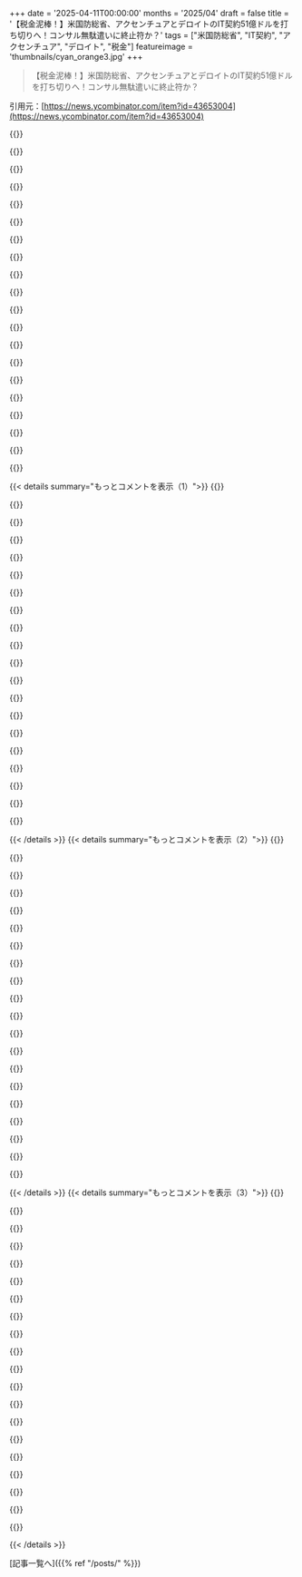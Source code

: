 +++
date = '2025-04-11T00:00:00'
months = '2025/04'
draft = false
title = '【税金泥棒！】米国防総省、アクセンチュアとデロイトのIT契約51億ドルを打ち切りへ！コンサル無駄遣いに終止符か？'
tags = ["米国防総省", "IT契約", "アクセンチュア", "デロイト", "税金"]
featureimage = 'thumbnails/cyan_orange3.jpg'
+++

> 【税金泥棒！】米国防総省、アクセンチュアとデロイトのIT契約51億ドルを打ち切りへ！コンサル無駄遣いに終止符か？

引用元：[https://news.ycombinator.com/item?id=43653004](https://news.ycombinator.com/item?id=43653004)

{{<matomeQuote body="コンサルタントってさ、もっとシニアなスタッフを直接雇うんじゃなくて、いつも雇ってるとおかしい使い方になっちゃうんだよね。お互いの都合でそういう状態になりがち。アメリカ政府で気になるのは、コンサル減らすのと同時にスタッフも減らして、シニアスタッフに厳しい環境作ってるところ。これって前代未聞だし、民間企業じゃよっぽどのことがない限りやらないよね。" userName="heisenbit" createdAt="2025-04-11T15:36:06" color="">}}

{{<matomeQuote body="ITのコンサルって、結局ブローカーみたいなもんだよ。できるだけ安いコストで「人材」を仕入れて、それを高く売るだけ。<br>例えば、新卒のCSの学生を時給40ドルで雇って、バッジつけて時給120ドルで貸し出すみたいな。たまに足りなくなったら、フリーランサーを時給60ドルで雇う。それだけ。<br>政府機関だと、同じポジションでも25ドルしか払えないから、なかなか「生え抜き」の職員は育たないし、育ってもすぐにコンサルに引き抜かれちゃう。<br>こういう契約は、3人2ヶ月のプロジェクト単位じゃなくて、2年間で2000人のフルタイムの人材を供給する、みたいな大規模なものが多い。だから、参入できるコンサルも限られてて、競争も激しくない。みんなで仲良く分け合ってる状態。<br>" userName="PeterStuer" createdAt="2025-04-11T17:11:09" color="#38d3d3">}}

{{<matomeQuote body="コンサルティングとスタッフ増強とマネージドサービスは区別した方がいいと思うな。大手は全部やるけど、目的も契約規模も期間も違う。<br>コンサルティングは、プロジェクトとかガバナンスとか、必要な時に専門知識を提供する感じ。ジュニアもいるけど、コンサルティング会社のIPを活用して、組織のしがらみにとらわれない解決策を提供するのが目的。<br>スタッフ増強は、時間単位で課金されることが多くて、長期的なコミットメントがない分、料金は高め。FTEが「予約インスタンス」なら、スタッフ増強は逆。変動費に見せかけるために、高い料金を払ってる。これは使いすぎな気がする。<br>マネージドサービスは、長期的な契約でサービスを提供するもの。「何をやってほしいか」で契約するのが理想だけど、実際は難しい。サービスが改善されて、自動化とかで単価が下がっていくのが理想。<br>コンサルをただのブローカーと考えるのは、ちょっと単純すぎる。組織にこれらのモデルが存在する構造的な理由を理解して、どう管理すべきかを考えるべき。(免責事項：私の会社は、こういうサービスの契約に関するアドバイザーです。私の仕事は契約とは関係ありませんが、この市場について研究しています)" userName="abakker" createdAt="2025-04-11T17:41:01" color="#38d3d3">}}

{{<matomeQuote body="そういう区別を気にするのは、業界の人だけだよ。お客さんからしたら、全部「コンサル」。" userName="rrr_oh_man" createdAt="2025-04-11T17:49:11" color="">}}

{{<matomeQuote body="アメリカ政府がコンサルを使う理由の一つは、GSの給与体系の制約で、優秀な開発者を直接雇うのに十分な給料を払えないから。上限が決まってたり、誰よりも高く払えないルールがあったりする。だから、コンサルにお金払って、全部のオーバーヘッドも払ってる。<br>もちろん他にも理由はあるけど、これが一番よく聞く不満。" userName="leguminous" createdAt="2025-04-11T16:06:10" color="#785bff">}}

{{<matomeQuote body="給料は従業員側の理由としてよくあるよね。<br>管理職側からすると、新しいポジションを作るのがマジで大変。国民は従業員の数に注目して、文句言うんだよ。任命された政府の役人だったら、国民が怒って議員に電話するような事態は避けたいよね。<br>俺は地味な政府の仕事してるけど、IT部門が3つの新しいポジションを要求しただけで、めっちゃ怒られたのを見たことあるよ。IT部門は100人くらいいて、重要な分野で人員不足だって認識されてたのに。あるグループは、ソフトウェアライセンスの予算が従業員予算よりも高かったのに、新しいポジションを1つ要求して却下された。<br>代わりに、IT部門はコントラクターの予算を要求して、承認された。コントラクターは絶対にお金がかかるし、質も低いことが多い。契約が終わったら、知識は消えちゃうし。数年契約して、人を雇うのと似たような感じになるけど、結局はもっと高くつく。<br>俺の今の会社はもっと厳しいけど。<br>同じように、秘密の防衛施設で働いてる友達もいる。そこの従業員のほとんどは、コントラクターを通して雇われてる。従業員は組合に入ってて、年金ももらえて、新しいコントラクターが落札したら、今のスタッフをそのまま雇うことに同意しないといけない。給与体系とか、秘密の理由とか、多分他にも知らない理由があるんだろうけど。" userName="NegativeK" createdAt="2025-04-11T17:40:10" color="#ff5c5c">}}

{{<matomeQuote body="＞国民は従業員の数に注目して、文句言うんだよ。任命された政府の役人だったら、国民が怒って議員に電話するような事態は避けたいよね。<br>今週、アメリカ史上最大のインサイダー取引があったのに、ほとんどの国民は気づいてない。もう国民はニュースに注目してないと思う。ソーシャルメディアに言われたことに怒るように条件付けされてるんだよ。" userName="kjreact" createdAt="2025-04-11T21:28:48" color="">}}

{{<matomeQuote body="一方で、ほとんどの国民は、直接的な影響がない限り、ホワイトカラー犯罪に深く関心を持ってないと思うよ。株を持ってないなら、株価が暴落しても気にしないよね？金持ちが自殺するのを見るのは面白いかもしれないし。<br>「34件の重罪」が、2017年からの抵抗勢力以外の人に響かなかったのも同じ理由。" userName="BeFlatXIII" createdAt="2025-04-11T22:17:05" color="">}}

{{<matomeQuote body="コンサルタントを使う必要は generally ないよ。政府の給料が安くても、お金だけを追いかけない優秀な技術者はいる。給料は普通の市場価格であって、FAANG/SVじゃない。<br>コンサルタントは、何か問題が起きた時に「BigCoに頼んだから、あいつらのせい」って言えるようにするために使われることが多い。<br>つまり、技術的な選択じゃなくて、政治的な選択なんだよ。" userName="mellosouls" createdAt="2025-04-11T16:10:10" color="#ff33a1">}}

{{<matomeQuote body="＞there are still some decent technical staff who don't just chase the dollar<br>職の安定も求めてないんだろうね。" userName="LunaSea" createdAt="2025-04-11T16:46:21" color="">}}

{{<matomeQuote body="理屈の上では、何らかのアービトラージが働いてるんだよね。政府のある部署は地味で、真面目なMBA学生が努力すれば解決できる問題がある。でも、そんな仕事したい若い社員はいないし、いたとしても誰も真剣に取り合ってくれない。彼は地味な部署で働きたくないし、部署の人も彼と働きたくない。そこでコンサル会社を挟むと、彼はカッコいい肩書きを手に入れ、組織は問題を解決できるってわけ。（これがビジネスコンサルティングの説明だったよ）" userName="adamgordonbell" createdAt="2025-04-11T16:36:36" color="">}}

{{<matomeQuote body="それってAccentureとかDeloitteには当てはまらないんじゃない？似たような給料なら公務員の方がマシだよ。McKinseyとかBCGならわかるけど。" userName="reaperman" createdAt="2025-04-11T16:45:06" color="">}}

{{<matomeQuote body="＞優秀な開発者を直接雇うほど給料を払えないんだよね。<br>＞契約社員の方がクビにしやすいってのもあると思う。（契約更新しないって意味で）<br>＞政府機関で働く開発者の場合、上司はクビにするのに色んな手続きが必要になるんだ。" userName="Taikonerd" createdAt="2025-04-11T17:07:19" color="#ff5733">}}

{{<matomeQuote body="GSの給料体系なら優秀な開発者も雇えるよ。500KドルのGooglerは無理だろうけど、普通の開発者ならね。" userName="giantg2" createdAt="2025-04-11T16:45:12" color="">}}

{{<matomeQuote body="シニア開発者はどのグレードになるの？DCエリアの給与体系はこれ：https://www.opm.gov/policy-data-oversight/pay-leave/salaries..." userName="Taikonerd" createdAt="2025-04-11T17:15:01" color="">}}

{{<matomeQuote body="シニア開発者は通常GS－15のステップ10で、DCだと約19万5000ドルだよ。お金の問題じゃないと思う。考え方の問題だよ。実際のエンジニアよりプロジェクトマネージャーの方が多いんだ。" userName="prepend" createdAt="2025-04-11T17:45:42" color="">}}

{{<matomeQuote body="たまには500KドルのGooglerが欲しい時もあるよ。" userName="saagarjha" createdAt="2025-04-11T17:07:19" color="">}}

{{<matomeQuote body="絶対にそんなのいらないって。" userName="krainboltgreene" createdAt="2025-04-11T17:10:25" color="">}}

{{<matomeQuote body="民間企業でそんなことが起こるのは、企業買収者が会社を潰して一儲けしようとする時だけだよ。Project 2025の連中が政府を解体して、支持者で固めて民営化しようとしてるのと同じじゃん。犠牲になるのは一般市民だよ。" userName="tw04" createdAt="2025-04-11T15:39:46" color="#45d325">}}

{{<matomeQuote body="96／301プロジェクト完了、58進行中・https://www.project2025.observer/" userName="QuantumGood" createdAt="2025-04-11T15:50:03" color="">}}

{{< details summary="もっとコメントを表示（1）">}}
{{<matomeQuote body="マジかよ、政府にしてはありえんくらい効率的じゃん。100日でほぼ3分の1完了ってすごくね？" userName="wonderwonder" createdAt="2025-04-11T15:53:31" color="#785bff">}}

{{<matomeQuote body="憲法の原則にコミットしてる人が、議会の承認なしに史上最大の増税を制定できたってマジ？tax and spend republicansでもすげえわ。<br>全角の＞民主主義を愛する大英帝国の地域では、そのような恣意的な行動は革命につながった”" userName="Spooky23" createdAt="2025-04-11T16:43:29" color="">}}

{{<matomeQuote body="議会の同意は絶対得てるって。議会はいつでも止められるんだから。黙ってるってことは同意ってことじゃね？積極的な支持か、ただのチキン野郎かのどっちかだろ。<br>全角の＞民主主義を愛する大英帝国の地域では、そのような恣意的な行動は革命につながった”<br>最近のBritain見てみ？国民が何望んでるかなんてマジで気にしてないぞ。" userName="wonderwonder" createdAt="2025-04-11T16:58:41" color="">}}

{{<matomeQuote body="理由もなく低評価される仲間に入れてくれ。マジでひどいことしてるよな。NIHから資金提供受けてる研究プロジェクトに関わってるから、マジ勘弁。<br>全角の＞彼らがすごいスピードで動いてることを認めることさえできないなら、どうやって彼らが速すぎるって指摘できるんだ？”" userName="karaterobot" createdAt="2025-04-11T17:37:36" color="">}}

{{<matomeQuote body="全角の＞企業買収”に関するデータは、ここの意見を支持してないぞ。PE firmsは問題を抱えた会社を買うんだよ。経営陣が現実を受け入れず、変化を拒むから、会社は破滅に向かうんだ。買収された会社は、5～10年後には雇用を増やすことが多い。資産を売却して、非生産的な従業員を解雇するけど。会社は苦境に陥ると、常に大規模な人員削減を行うんだ。<br>政府には同じような力がないのが残念。機関やプロジェクトは成長し続けるけど、目標達成できてるかどうかと完全に切り離されてる。<br>今回の政権の行動を擁護するつもりはないけど、政府が不要なものを整理するのは良いことだ。" userName="CityOfThrowaway" createdAt="2025-04-11T15:55:50" color="">}}

{{<matomeQuote body="全角の＞政府には同じような力がないのが残念”だって？GAOとか監察官がいるじゃん。今回の政権で弱体化させられたけど。<br>全角の＞今回の政権の行動を擁護するつもりはないけど、政府が不要なものを整理するのは良いことだ。”<br>擁護しないって言いながら、整理してるって知ってるの草。DOGEを擁護してるけどMuskを擁護しないみたいなもん。今回の政権に甘すぎ。" userName="miltonlost" createdAt="2025-04-11T16:13:05" color="#ff5733">}}

{{<matomeQuote body="連邦政府はリセットとか解体が必要なのかもな。まともな大統領なら、借金がヤバくても政府支出を拡大するだろうけど。借金の利払いが国防予算を超えてるのに。その国防予算も世界トップレベルなのに。" userName="umvi" createdAt="2025-04-11T15:57:32" color="">}}

{{<matomeQuote body="全角の＞普通の大統領なら政府支出を拡大するだろう”<br>そうかもね。そうすればアメリカ経済は悪化しないし、国民も苦しまないし、アメリカはもっと強くなる。富裕層への課税があるけど、共和党は富裕層への減税で借金を増やそうとしてるみたい。" userName="ImPostingOnHN" createdAt="2025-04-11T16:06:42" color="">}}

{{<matomeQuote body="金で問題を解決できるのは一時しのぎだって。長期的にはシステム全体が崩壊する。どこかの時点で苦痛な緊縮財政が必要になる。不人気だけど、生き残るためには必要。" userName="umvi" createdAt="2025-04-11T16:13:34" color="">}}

{{<matomeQuote body="いやいや。<br>F500企業で同じような仕事してる人、ゴロゴロいるって。<br>うちの奥さん、大銀行でSANsのゾーニングを時給300ドルで6年もやってたし。物流スタッフを提供する会社の元締めみたいな友達もいるし。1万人の仕事からピンハネしてる。" userName="Spooky23" createdAt="2025-04-11T16:39:34" color="">}}

{{<matomeQuote body="なんで俺が気にする必要があるの？　俺には関係ないじゃん。それって株主と経営陣の問題でしょ。政府の無駄遣いは俺の給料から出てるんだよね。" userName="fallingknife" createdAt="2025-04-11T21:35:19" color="">}}

{{<matomeQuote body="＞平均的なアメリカ国民を犠牲にして。<br>マジふざけんな。俺らの税金が盗まれて、USAIDの裏金で世界中にこっそりばらまかれてたんだぜ。組織全体が乗っ取られて、プロジェクトは全部無駄だったんだよ。<br>陰謀論じゃないんだって。ネットで調べればわかるんだから。<br>Trump政権が前の政権よりヤバいと思ってるやつは、情報不足か、悪意のあるやつだけだろ。<br>もうこういう議論はマジメに聞くのやめた。相手はプロパガンダに洗脳されすぎてて、会話にならないんだもん。ActBlueのロボットと話してるみたい。" userName="dvdhnt" createdAt="2025-04-11T21:00:50" color="">}}

{{<matomeQuote body="じゃあ、なんで誰も起訴されてないの？　なんでUSAIDの詳細な予算ウェブサイトが今の政権によって削除されたの？　もし犯罪が行われてたなら、なんで誰も責任を取らないの？<br>腐敗の話ばっかり聞くけど、誰も刑務所に入ってないじゃん。" userName="stonogo" createdAt="2025-04-11T21:10:40" color="#45d325">}}

{{<matomeQuote body="あんまり詳しくないから、的外れだったらごめん。でも、これって要するに価値観の整理整頓みたいなもんじゃないの？　ElonがTwitterでやったこととか、一部の企業がやってる変革みたいな？<br>つまり、特定の価値観を持つ人にとっては居心地が悪くなって、別の価値観を持つ人にとっては居心地が良くなるってことだと思うんだよね。（官僚とか、リスクばかり気にする無駄遣いをする連中を、問題解決能力のあるイノベーターとかカウボーイに入れ替えるみたいな）" userName="FloorEgg" createdAt="2025-04-11T16:44:19" color="">}}

{{<matomeQuote body="そうだとしても、政府とか軍隊では、企業よりも「プロセス」がめっちゃ大事なんだよ。暴力を使う権限とか、人の人生をめちゃくちゃにする権限とか、人を殺す権限まで持ってるんだから。面倒なプロセスは、市民を守るためにあるんだよ。<br>企業で適当にやったら、金が無駄になったり、人が職を失うだけだけど、政府が適当にやったら、機関への信頼が失われて、人が死ぬんだ。<br>無駄を省いたり、IT部門をスリム化する余地がないわけじゃないけど、政府はビジネスじゃないってことを忘れないことが大事だよ。" userName="Vegenoid" createdAt="2025-04-11T16:53:25" color="#38d3d3">}}

{{<matomeQuote body="全部その通り。プロセスとか官僚主義はガードレールみたいなもんで、変化を制限するんだよね。だから、システム全体が崖に向かって突っ走ってる（デフォルト、ハイパーインフレ、戦争）とき、リーダーは何をすべきなんだろう？<br>擁護してるみたいに聞こえるかもしれないけど、別に擁護してるわけじゃないよ。ただ、アメリカの多くの機関が進化してないみたいに見えるし、アメリカ全体が板挟みになってるって言いたいだけ。" userName="FloorEgg" createdAt="2025-04-11T17:16:36" color="#ff5c5c">}}

{{<matomeQuote body="なんか例えが逆な気がする。崖に向かって突っ走ってるのは今の政権のせいだよ。崖に向かって突っ走るのを止めてたガードレールを取り払って、崖に向かってハンドル切ったんだから。<br>古いシステムは、ガードレールにこすりながら、ゆっくりと壊れていったのかもしれない。それを直すために、ガードレールを取り払って、崖に突っ込むのは違うでしょ。<br>もしかして、加速主義者？　加速主義者ってのは、悪い時代は避けられないと思ってて、早く終わらせるために、早く悪い時代が来てほしいと思ってる人たちのことだよ。" userName="immibis" createdAt="2025-04-11T17:55:52" color="#785bff">}}

{{<matomeQuote body="それに、政府が従うべき法律の多くは、まさに物事を行う「プロセス」に関するものなんだ。それによって、公平性、有効性、透明性などが確保されるんだよ。" userName="anon84873628" createdAt="2025-04-11T17:06:35" color="">}}

{{<matomeQuote body="公平とか透明は怪しいな。政府といつも取引してる人で、政府のことを有効だって言ってる人に会ったことないし。もう有効性のためなら、多少の公平性とか透明性は犠牲にしてもいいと思ってる。" userName="fallingknife" createdAt="2025-04-11T19:34:20" color="">}}

{{<matomeQuote body="＞ElonがTwitterでやったことみたいに<br>ElonがTwitterでやったことを成功だと思ってる人いるの？<br>一部の人が予想してたみたいに完全に崩壊はしてないけど、経済とかビジネスの観点から見たら、完全に失敗でしょ。Elonとか、彼が気に入ってる人たちにもっと大きな発言権を与えるって意味では成功だけど、企業の成功の基準とは違うよね。<br>そういう意味では、連邦政府で起きてることはTwitterの真似だね。政府の通常のパフォーマンスの基準から見ると悪化してるけど、リーダーの気まぐれを実行するって意味では良くなってる。" userName="mint2" createdAt="2025-04-11T17:38:48" color="#ff5c5c">}}


{{< /details >}}
{{< details summary="もっとコメントを表示（2）">}}
{{<matomeQuote body="マジでイギリスも後に続いて、こういうカウボーイたちをクビにすべきだよね。税金でフレッシュな卒業生に法外な料金払ってるの、マジありえない。しかも、そいつら、マジで何も知らないんだぜ？　その一方で、技術系の給料をもっと上げるべき。そうすれば、もっと安く経験豊富な人材をゲットできるって。" userName="callamdelaney" createdAt="2025-04-11T13:44:40" color="#ff5733">}}

{{<matomeQuote body="マジ同意。テクノロジー使えば政府はもっと効率化できるはず。でも公務員の給料じゃ優秀な人材は集まらないんだよなー。だからコンサルに高い金払って契約してもらうしかない。結局、税金の無駄遣いになってるってわけ！<br>給料上げればいいって話でもないけどね。公務員はもっと効果的なマネジメントが必要。コンサルは責任逃れと変革の押し付けに使われてる。マネジメントの放棄じゃん。" userName="sepalous" createdAt="2025-04-11T14:05:05" color="#ff5733">}}

{{<matomeQuote body="問題は、政府には適切な人材を雇うインセンティブがマジでないってこと。目標達成できなくても誰もクビにならないし。<br>給料を上げるのは必要条件だけど、有能な人材を確保するには不十分。" userName="whimsicalism" createdAt="2025-04-11T15:10:05" color="#ff5733">}}

{{<matomeQuote body="反論させてくれ。<br>給料はまあまあでいいけど、別に「市場価格」レベルにしなくてもいいと思うんだよね。ある程度の給料で「市場」より低くすれば、お金よりもミッションに惹かれる人が集まると思う。それっていいことじゃん？<br>政治家が株取引できるようにしないと「優秀な」人材が集まらないってのと同じ発想だよね。金儲けが第一の政治家なんていらないし。" userName="bumby" createdAt="2025-04-11T15:38:56" color="#ff5c5c">}}

{{<matomeQuote body="市場価格にするべきじゃない。だって、仕事の安全保障があるじゃん。ほとんどの人は民間セクターで働いたことないからわかんないんだよ。<br>給料は仕事の内容と能力で決めるべき。階級じゃない。今はただの権力構造とヒエラルキー。<br>昇進は実力主義であるべき。残念ながら公務員には判断能力がない人が多い。大企業でよくある権力闘争とか官僚主義とか、公務員に比べたら全然マシ。<br>昔、Pay Band制度をやめた政党があったけど、今はみんな初任給で給料が決まってる。イギリスの公務員は昇給がほとんどない。<br>だから、給料を上げる代わりに昇進させてるから、みんな役職だけインフレしてる。昇進も実力じゃないし。SCS1が増えすぎ。<br>仕事の40％は無意味で、上司が昇進のために作ってる。50％は官僚主義を乗り越えるためのもの。本当に役に立つのは10％だけ。<br>誰も直そうとしない。大臣は仕事やってもらうために頼ってるし、公務員は改革する気がない。部署の力は職員数で決まるし。<br>別に新しいことじゃないけどね。ドラマ『Yes Minister』から50年近く経つけど、今でも通用する。みんな見た方がいい。イギリスだけじゃないと思うけど。" userName="ksec" createdAt="2025-04-11T16:26:50" color="#38d3d3">}}

{{<matomeQuote body="＞ほとんどの人は民間セクターで働いたことないからわかんないんだよ。<br>アメリカ政府の平均在職期間は8.2年。平均年齢は47.2歳。事実と矛盾してない？　政府で働く前に数十年失業してたか、何か特殊な分布をしてるか、何か事情があるんじゃないの？" userName="bumby" createdAt="2025-04-11T17:02:21" color="">}}

{{<matomeQuote body="一番腕のいい医者は、ビバリーヒルズで美容整形とか、一番儲かる道に進むと思う？　それって藁人形論法じゃん。反対側の意見は「医者の給料を10倍にして、金儲けしか考えてない奴だけ集めようぜ」って言うのと同じくらい不誠実。<br>専門分野で「市場価格よりちょっと低い」くらいなら、貧乏になるわけじゃないし。<br>俺が言いたいのは、傭兵を雇うのを避けるために、バランスを取るのが大事だってこと。倫理が重要な分野では特にね。金が一番のモチベーションだって言う人は、反社会的な価値観を持ってるってことだよ。" userName="bumby" createdAt="2025-04-11T15:56:38" color="#785bff">}}

{{<matomeQuote body="給料が低いと、能力が低い人が集まるってのもあるよ。だって、もっと給料の高い仕事につけないんだもん。" userName="wat10000" createdAt="2025-04-11T18:15:25" color="">}}

{{<matomeQuote body="また、金が一番のモチベーションだって決めつけてるじゃん。もっと給料の高い仕事につけるけど、お金を最優先にしてない人もいるんだよ。給料はスキルの目安にはなるけど、常に相関関係があるとは限らない。" userName="bumby" createdAt="2025-04-11T18:17:25" color="#38d3d3">}}

{{<matomeQuote body="思うにさー、先生とか医療関係とか、エンジニアの一部とか、給料が低いせいで人手不足になって、能力が足りない人が無理やり仕事してるってケースが多くない？問題は、使命感で給料が安くても働く優秀な人を見つけることじゃなくて、そのトレードオフを受け入れる人が足りないってことだと思うんだよね。学校とか病院がそうじゃん？給料が低いと、結局、能力が低い人が穴埋めする羽目になるんだよ。" userName="antasvara" createdAt="2025-04-12T02:58:56" color="">}}

{{<matomeQuote body="＞お金がすべてじゃないってことだよね。<br>みんな給料だけじゃなくて、仕事のクオリティ・オブ・ライフも見てるんだよ。30～35歳で3000万円以上の借金抱えて、20代は週80時間も働いて、やっと医者になった人が、それに見合うだけのものが得られないのはおかしい。給料が低いなら、生活の質を上げないと、やる気のない人とか、能力の低い人が集まるよ。生活の質には収入の安定も含まれるからね。" userName="lotsofpulp" createdAt="2025-04-11T20:33:06" color="#38d3d3">}}

{{<matomeQuote body="それなー。給料だけでスキルを測るのは違うと思う。使命感がある人は、給料が低くても頑張れるじゃん？それだけで能力が低いとか、もっと高い給料の仕事がないとか決めつけるのは短絡的すぎ。仕事自体がクオリティ・オブ・ライフを高めることもあるし。" userName="bumby" createdAt="2025-04-11T20:50:55" color="#45d325">}}

{{<matomeQuote body="患者さんのケアで手一杯で、訴えられないように記録に追われることに情熱なんて持てないって。" userName="lotsofpulp" createdAt="2025-04-11T20:59:28" color="">}}

{{<matomeQuote body="それは別の話じゃん？嫌なことがあっても、良いことのために我慢する人もいるし。すべての仕事が楽なんて思ってる人いないでしょ。医療システムは改善が必要って言うなら同意するけど、金が一番大事な医者が最高の医者って言うなら違うと思う。お金を積めば良い医療システムになるわけじゃない。悪いシステムにお金を注ぎ込んでもっと悪くなるだけじゃない？患者さんのケアに集中できるシステムと、給料上げるだけ、どっちが良い医者が増えると思う？" userName="bumby" createdAt="2025-04-11T21:02:01" color="#ff33a1">}}

{{<matomeQuote body="＞悪いシステムにお金を注ぎ込んでもっと悪くなる。<br>どっちも限界があると思う。<br>＞患者さんのケアに集中できるシステムと、給料上げるだけ、どっちが良い医者が増えると思う？<br>新しいシステムって曖昧だけど、段階的な改革しかないでしょ。医師になるまでの無駄な要件を減らしたり(20代を犠牲にしなくても医者になれる道があるはず)、訴訟改革でまともな判断ができるようにしたり、研修医とか医大への資金を増やして医師の供給を増やしたりとか。あと、医者の給料って実質減ってるんだよね。給料も下げて、仕事の質も下げたら、賢い人は他の仕事を探すでしょ。アメリカの医療は、アメリカで子供を育てたい貧しい国の優秀な人に頼ってるのがおかしい。" userName="lotsofpulp" createdAt="2025-04-11T21:35:27" color="#ff5c5c">}}

{{<matomeQuote body="ほぼ同意。給料が減ってるのは医者だけじゃなくて、他の分野でも同じだし、教育費が高いのもそう。医療の問題は、もっと大きなシステムの問題の象徴だと思う。でも、「給料＝能力」ってわけじゃないよね。例えば、TFAのお金を議員の給料を1740万円から10億円に上げるために使ったら、政治家は良くなると思う？" userName="bumby" createdAt="2025-04-11T21:48:55" color="#ff5733">}}

{{<matomeQuote body="議員の給料を上げれば、政治家は良くなると思う。お金目当ての悪い奴らは、いくらでも儲ける方法を知ってる。今の1740万円じゃ、家を2つ持つ必要があるくらい出張が多い仕事にしては少ない。給料が低いせいで、お金持ちじゃない議員は苦労する。良い議員になれるけど、苦労したくない人は諦めるか、不正をする。給料が低いと、金持ちか腐敗した政治家しか残らない。正直に10億円稼ぎたい人の方がマシ。" userName="wat10000" createdAt="2025-04-12T02:48:09" color="">}}

{{<matomeQuote body="＞給料が低いと、金持ちか腐敗した政治家しか残らない。<br>給料以外の収入は無視するとして、給料が低いと生活できないから、金持ちしか残らないってのはわかる。でも、腐敗した政治家しか残らないのは、お金が一番大事な場合だけ。それが前提になってるけど、そこが違うと思うんだよね。給料と能力は比例しない。お金が目的じゃない人が選ばれるシステムを作るべき。10億円はやりすぎだけど。良い人を選ぶには、お金よりも大切なものがあるってこと。" userName="bumby" createdAt="2025-04-12T15:38:04" color="#785bff">}}

{{<matomeQuote body="結局、そういう組織は2つのうちどっちかになるよね。１、金持ちが支配階級になって、政府を自分たちのものだと思ってる。ほら、大英帝国とか。２、金持ちが権力を得るために利益を先延ばしにして、後で権力を使って儲ける。ほら、西側の民主主義とか。給料をできるだけ高くして、盗みとか不正とか無能を徹底的に取り締まるのが、長く続くシステムを作る方法だよ。シンガポールみたいな。" userName="zemvpferreira" createdAt="2025-04-11T15:53:00" color="#45d325">}}

{{<matomeQuote body="政府はテクノロジーの活用でめっちゃ効率化できると思うんだよね。でも公務員の給料じゃ必要な人材が集まらないのが問題。<br>まずはGSAの職員組合を解散させて、年功序列での昇進制度をなくすべきじゃない？" userName="koolba" createdAt="2025-04-11T14:57:55" color="">}}


{{< /details >}}
{{< details summary="もっとコメントを表示（3）">}}
{{<matomeQuote body="ストライキ権を奪うなんて、まるで自由がないみたいじゃん。短期的にはうまくいくかもしれないけど、後々もっとヤバいストが起きるんじゃない？" userName="pjc50" createdAt="2025-04-11T15:06:45" color="">}}

{{<matomeQuote body="連邦政府の職員は、すでにストライキ権を持ってないんだよ。5 U.S.C. §7311を見てみな。" userName="yrxuthst" createdAt="2025-04-11T15:38:08" color="#ff5c5c">}}

{{<matomeQuote body="労働者が一番嫌がるのは、交渉力を奪われて、将来の政権が自分の仕事についてどう思うかに頼ることだよね。" userName="azemetre" createdAt="2025-04-11T15:05:00" color="">}}

{{<matomeQuote body="労働組合は国民全体の意思に反する交渉をすべきじゃないし、年功序列制度は少なくともアメリカではマジで大失敗だったと思う。" userName="whimsicalism" createdAt="2025-04-11T15:11:32" color="">}}

{{<matomeQuote body="人を無理やりデスクに縛り付けることはできないよ。結局、みんな仕事を選ばなくなるか（だから能力の低い人が残る）、違法なストが起きるかのどっちか。で、交渉する相手がいなくなるから、解決が難しくなるんだよね。" userName="pjc50" createdAt="2025-04-11T15:15:36" color="">}}

{{<matomeQuote body="アメリカはat-will雇用なんだから、大げさなこと言わないで。組合に入ってない仕事でも、みんながやりたがる仕事はたくさんあるよ。<br>民間企業との団体交渉はいいけど、国民の民主的な意思に対して団体交渉するのはおかしい。連邦政府の労働者が、議会が可決した法律に拒否権を持つなんてありえない。民主主義の仕組みとしてありえないでしょ。" userName="whimsicalism" createdAt="2025-04-11T15:19:11" color="#ff33a1">}}

{{<matomeQuote body="＞国民の民主的な意思に対して団体交渉をすべきではない<br>それなら、企業とか非営利団体が政府と契約交渉したり、国を訴えたりするのもダメってことにならない？" userName="Symbiote" createdAt="2025-04-11T15:34:03" color="">}}

{{<matomeQuote body="資本だけが政府と交渉できて、労働者はダメってか。それって結局、資本が得するようにできてるだけじゃん。" userName="azemetre" createdAt="2025-04-11T15:39:15" color="">}}

{{<matomeQuote body="労働者は政府に対して“こんな給料じゃ働かない”って交渉できるじゃん。ただ、民間企業も労働者も、政府が自分たちの望む契約をするまで契約を拒否するのはダメだよね。" userName="whimsicalism" createdAt="2025-04-11T15:50:50" color="">}}

{{<matomeQuote body="あんたの意見、アメリカ合衆国憲法で保障されてる結社の自由と矛盾してんじゃね？" userName="bumby" createdAt="2025-04-11T16:12:56" color="">}}

{{<matomeQuote body="労働者は政府に対して交渉できるんだよ。「提示された給料じゃ仕事受けねーよ」ってね。水中で息ができないのと同じ。でも、選ぶ余裕がない人も多いんだよねー。" userName="LunaSea" createdAt="2025-04-11T17:02:27" color="">}}

{{<matomeQuote body="失業率は今3.5%だってよ。どの業界も人手不足じゃん。" userName="polski-g" createdAt="2025-04-11T19:01:48" color="">}}

{{<matomeQuote body="連邦政府の職員に法律を拒否する権限なんてないっての。そんなの昔からないし。法律とか三権分立とか司法審査を軽視する行政のトップがいるのは、民主主義の堕落だよ。国民による民主的な統治は法律によって動かされるんだから。共和党が承認した法律はなに？" userName="Spooky23" createdAt="2025-04-11T16:57:42" color="#ff33a1">}}

{{<matomeQuote body="契約を一方的に破棄する良い点は、短期的にコストを削減できること。悪い点は、将来の契約者に「いつ支払いが滞るかわからないから、もっと法外な金額を請求する必要がある」って思わせちゃうことだよね。" userName="cbsmith" createdAt="2025-04-11T15:17:40" color="#ff5c5c">}}

{{<matomeQuote body="新卒は知識不足って言うけど、大学院生みたいなら、長年の専門家よりも分野を横断した知識持ってたりするんだよね。資金提供の現場で働いてたんだけど、課題は、専門家は知識が深いけど自分の専門分野以外に疎くて、未来のイノベーションに賭ける資金を配分する権限を持ってて、大学院生は資金を指示する力はないけど、より多くの分野に精通していて新しい分野の交差点を見つけるのが得意ってこと。お互いの強みを生かせば良いし、新卒をたくさん採用するのはコスト削減だけじゃなくて、組織を効果的に運営する秘訣だと思う。" userName="patcon" createdAt="2025-04-11T15:41:37" color="#ff33a1">}}

{{<matomeQuote body="コンサル会社は人件費が安いインドみたいな国にアウトソーシングしてるから、税金の無駄遣いにはならないかもね。" userName="DeathArrow" createdAt="2025-04-11T15:41:02" color="">}}

{{<matomeQuote body="給与バンドじゃ必要な人材は集まらないって。まあ、そこそこで良いなら別だけど。例えば、オープンソースに貢献したり、講演会で話したり、ブログ書いたり、積極的に貢献する人が、他の人と給料同じだったら嫌じゃん？" userName="aantix" createdAt="2025-04-11T14:57:12" color="">}}

{{<matomeQuote body="給与バンドを広くするか、貢献した人を優先的に昇進させれば解決できるよ。給与バンドを広くするだけでも人材は集まりやすくなるし。公務員の仕事に就いたら給料半分になるけど、20%カットくらいならもっと深く調べてたかも。" userName="bitmasher9" createdAt="2025-04-11T15:06:02" color="#ff5c5c">}}

{{<matomeQuote body="マジかよ、みんなお金のためにオープンソースに貢献してんのか。ちなみに、OSSに貢献してる人はみんな給料同じだよ！" userName="1024core" createdAt="2025-04-11T15:11:52" color="">}}

{{<matomeQuote body="知り合いが州の運輸省で働いてて、最近辞めた人の代わりに開発者とDBAを探してるんだけど、マジで見つからないらしいんだよね。給料が問題じゃないんだって。候補者は承認されたルートで選ばなきゃいけなくて、採用会社が経歴詐称してるような人ばっかり送ってくるんだと。俺がDBの経験がある知り合いを紹介しようとしたら、承認されたルートじゃないから面接できないって言われた。<br>最近採用できたのは、自分で会社作って政府の承認を得て、コンサルタントとして雇われた女性だってさ。あくまで友達から聞いた話だから、間違ってるところもあるかも。" userName="idrios" createdAt="2025-04-11T17:40:57" color="">}}


{{< /details >}}


[記事一覧へ]({{% ref "/posts/" %}})
